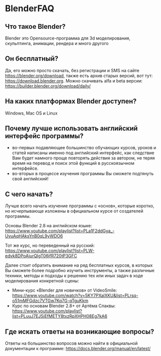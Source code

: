 # BlenderFAQ

## Что такое Blender?
Blender это Opensource-программа для 3d моделирования, скульптинга, анимации, рендера и много другого

## Он бесплатный? 
Да, его можно просто скачать, без регистрации и SMS на сайте https://blender.org/download, также есть архив старых версий, вот тут: https://download.blender.org. 
Можно скачивать alfa и beta версии: https://builder.blender.org/download/daily/

## На каких платформах Blender доступен?
Windows, Mac OS и Linux

## Почему лучше использовать английский интерфейс программы?
- во-первых подавляющее большинство обучающих курсов, уроков и статей написаны именно под английский интерфейс, как следствие Вам будет намного проще повторять действия за автором, не теряя время на перевод и поиск этой функций в русскоязычном интерфейсе.
- во-вторых в процессе изучения программы Вы сможете подтянуть свой английский!

## С чего начать?
Лучше всего начать изучение программы с «основ», которые коротко, но исчерпывающе изложены в официальном курсе от создателей программы.

Основы Blender 2.8 на английском языке: https://www.youtube.com/playlist?list=PLa1F2ddGya_-UvuAqHAksYnB0qL9yWDO6

Тот же курс, но переведенный на русский: https://www.youtube.com/playlist?list=PLW-edvk8DPoAiurQIgT06jfR720tP3GFC

Далее стоит обратить внимание на ряд бесплатных курсов, в которых Вы сможете более подробно изучить инструменты, а также различные техники, методы и подходы к решению тех или иных задач в ходе моделирования конкретной сцены:

- Мини-курс «Blender для новичков» от VideoSmile: https://www.youtube.com/watch?v=5KY7PXalXKU&list=PLrsq-o51mMFGdzc7VTGw7Kq7G-qTguKkm
- Курс по основам Blender 2.8+ от Артёма Слаквы: https://www.youtube.com/playlist?list=PLuuJ7EJSjEfMETY8txzRpXHPH08Eg7kA6

## Где искать ответы на возникающие вопросы?
Ответы на большинство вопросов можно найти в официальной документации к программе: https://docs.blender.org/manual/en/latest/
